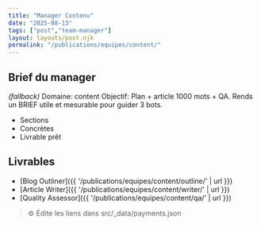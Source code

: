 ```yaml
---
title: "Manager Contenu"
date: "2025-08-13"
tags: ["post","team-manager"]
layout: layouts/post.njk
permalink: "/publications/equipes/content/"
---
```

## Brief du manager

*(fallback)* Domaine: content
Objectif: Plan + article 1000 mots + QA.
Rends un BRIEF utile et mesurable pour guider 3 bots.

- Sections
- Concrètes
- Livrable prêt

## Livrables
- [Blog Outliner]({{ '/publications/equipes/content/outline/' | url }})
- [Article Writer]({{ '/publications/equipes/content/writer/' | url }})
- [Quality Assessor]({{ '/publications/equipes/content/qa/' | url }})

> ⚙️ Édite les liens dans src/_data/payments.json
